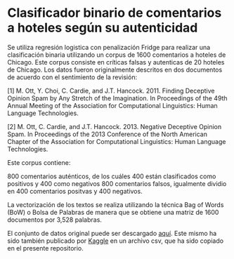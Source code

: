 # Clasificador binario de comentarios a hoteles según su autenticidad
Se utiliza regresión logistica con penalización Fridge para realizar una clasificación binaria utilizando un corpus de 1600 comentarios a hoteles de Chicago. 
Este corpus consiste en críticas falsas y autenticas de 20 hoteles de Chicago. Los datos fueron originalmente descritos en dos documentos de acuerdo con el sentimiento de la revisión:

[1] M. Ott, Y. Choi, C. Cardie, and J.T. Hancock. 2011. Finding Deceptive Opinion Spam by Any Stretch of the Imagination. In Proceedings of the 49th Annual Meeting of the Association for Computational Linguistics: Human Language Technologies.

[2] M. Ott, C. Cardie, and J.T. Hancock. 2013. Negative Deceptive Opinion Spam. In Proceedings of the 2013 Conference of the North American Chapter of the Association for Computational Linguistics: Human Language Technologies.

Este corpus contiene:

800 comentarios auténticos, de los cuáles 400 están clasificados como positivos y 400 como negativos
800 comentarios falsos, igualmente dividio en 400 comentarios positvas y 400 negativos.

La vectorización de los textos se realiza utilizando la técnica Bag of Words (BoW) o Bolsa de Palabras de manera que se obtiene una matriz de 1600 documentos por 3,528 palabras.

El conjunto de datos original puede ser descargado [aquí](https://myleott.com/op-spam.html). Este mismo ha sido también publicado por [Kaggle](https://www.kaggle.com/rtatman/deceptive-opinion-spam-corpus) en un archivo csv, que ha sido copiado en el presente repositorio.
